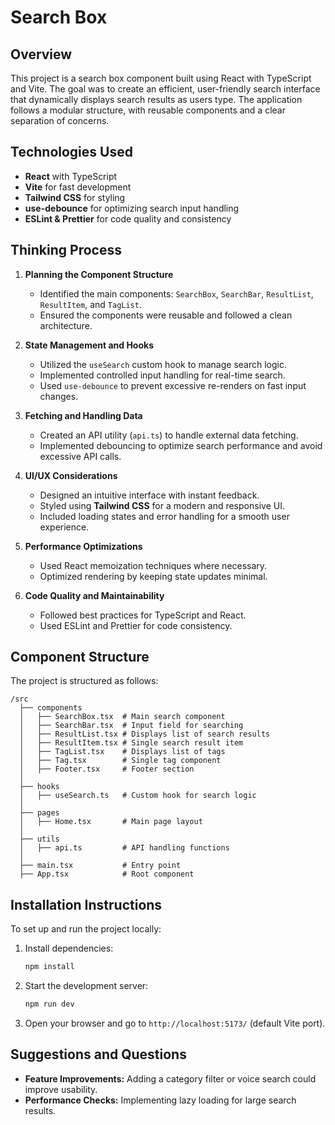 # Search Box

## Overview
This project is a search box component built using React with TypeScript and Vite. The goal was to create an efficient, user-friendly search interface that dynamically displays search results as users type. The application follows a modular structure, with reusable components and a clear separation of concerns.

## Technologies Used
- **React** with TypeScript
- **Vite** for fast development
- **Tailwind CSS** for styling
- **use-debounce** for optimizing search input handling
- **ESLint & Prettier** for code quality and consistency

## Thinking Process

1. **Planning the Component Structure**
   - Identified the main components: `SearchBox`, `SearchBar`, `ResultList`, `ResultItem`, and `TagList`.
   - Ensured the components were reusable and followed a clean architecture.

2. **State Management and Hooks**
   - Utilized the `useSearch` custom hook to manage search logic.
   - Implemented controlled input handling for real-time search.
   - Used `use-debounce` to prevent excessive re-renders on fast input changes.

3. **Fetching and Handling Data**
   - Created an API utility (`api.ts`) to handle external data fetching.
   - Implemented debouncing to optimize search performance and avoid excessive API calls.

4. **UI/UX Considerations**
   - Designed an intuitive interface with instant feedback.
   - Styled using **Tailwind CSS** for a modern and responsive UI.
   - Included loading states and error handling for a smooth user experience.

5. **Performance Optimizations**
   - Used React memoization techniques where necessary.
   - Optimized rendering by keeping state updates minimal.

6. **Code Quality and Maintainability**
   - Followed best practices for TypeScript and React.
   - Used ESLint and Prettier for code consistency.

## Component Structure
The project is structured as follows:

```
/src
  ├── components
  │   ├── SearchBox.tsx  # Main search component
  │   ├── SearchBar.tsx  # Input field for searching
  │   ├── ResultList.tsx # Displays list of search results
  │   ├── ResultItem.tsx # Single search result item
  │   ├── TagList.tsx    # Displays list of tags
  │   ├── Tag.tsx        # Single tag component
  │   ├── Footer.tsx     # Footer section
  │
  ├── hooks
  │   ├── useSearch.ts   # Custom hook for search logic
  │
  ├── pages
  │   ├── Home.tsx       # Main page layout
  │
  ├── utils
  │   ├── api.ts         # API handling functions
  │
  ├── main.tsx           # Entry point
  ├── App.tsx            # Root component
```

## Installation Instructions

To set up and run the project locally:


1. Install dependencies:
   ```sh
   npm install
   ```
2. Start the development server:
   ```sh
   npm run dev
   ```
3. Open your browser and go to `http://localhost:5173/` (default Vite port).

## Suggestions and Questions
- **Feature Improvements:** Adding a category filter or voice search could improve usability.
- **Performance Checks:** Implementing lazy loading for large search results.